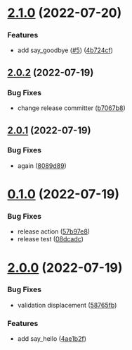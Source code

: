 # [2.1.0](https://github.com/AsifArmanRahman/github-tests/compare/v2.0.2...v2.1.0) (2022-07-20)


### Features

* add say_goodbye ([#5](https://github.com/AsifArmanRahman/github-tests/issues/5)) ([4b724cf](https://github.com/AsifArmanRahman/github-tests/commit/4b724cf05cfa90b260d886cdaca2f09528ab627d))



## [2.0.2](https://github.com/AsifArmanRahman/github-tests/compare/v2.0.1...v2.0.2) (2022-07-19)


### Bug Fixes

* change release committer ([b7067b8](https://github.com/AsifArmanRahman/github-tests/commit/b7067b8586568690c0f6fbb88d5f224366bf11f8))



## [2.0.1](https://github.com/AsifArmanRahman/github-tests/compare/v0.1.0...v2.0.1) (2022-07-19)


### Bug Fixes

* again ([8089d89](https://github.com/AsifArmanRahman/github-tests/commit/8089d8959dbb355a94369c08e62ee101c5a62038))



# [0.1.0](https://github.com/AsifArmanRahman/github-tests/compare/v2.0.0...v0.1.0) (2022-07-19)


### Bug Fixes

* release action ([57b97e8](https://github.com/AsifArmanRahman/github-tests/commit/57b97e8d4f1320c362e3f1a27eefdcfe7d6eba72))
* release test ([08dcadc](https://github.com/AsifArmanRahman/github-tests/commit/08dcadc748aecad9e4e46c26ff0fabd2db9ce235))



# [2.0.0](https://github.com/AsifArmanRahman/github-tests/compare/58765fb47f4a376bcd09b2967094e96308935599...v2.0.0) (2022-07-19)


### Bug Fixes

* validation displacement ([58765fb](https://github.com/AsifArmanRahman/github-tests/commit/58765fb47f4a376bcd09b2967094e96308935599))


### Features

* add say_hello ([4ae1b2f](https://github.com/AsifArmanRahman/github-tests/commit/4ae1b2f901473d483631b5275ed4b111d52632bb))



